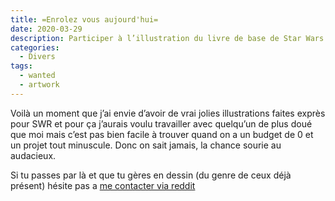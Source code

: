 ```yaml
---
title: =Enrolez vous aujourd'hui=
date: 2020-03-29
description: Participer à l’illustration du livre de base de Star Wars Redemption. Le jeux de rôle recherche un dessinateur.
categories:
  - Divers
tags:
  - wanted
  - artwork
---
```


Voilà un moment que j’ai envie d’avoir de vrai jolies illustrations faites exprès pour SWR et pour ça j’aurais voulu travailler avec quelqu’un de plus doué que moi mais c’est pas bien facile à trouver quand on a un budget de 0 et un projet tout minuscule. Donc on sait jamais, la chance sourie au audacieux. 

Si tu passes par là et que tu gères en dessin (du genre de ceux déjà présent) hésite pas a [me contacter via reddit](https://www.reddit.com/message/compose/?to=marthym-tls)